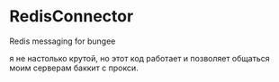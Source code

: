 # RedisConnector
Redis messaging for bungee

я не настолько крутой, но этот код работает и позволяет общаться моим серверам баккит с прокси.
